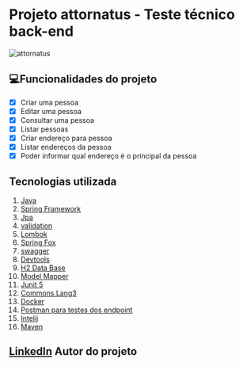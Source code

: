 # Projeto attornatus - Teste técnico back-end 
![attornatus](https://tse3.mm.bing.net/th?id=OIP.wFjw1V82lNFlQPQzguWEBgHaHa&pid=Api&P=0)



## 💻Funcionalidades do projeto
- [x] Criar uma pessoa
- [x] Editar uma pessoa
- [x] Consultar uma pessoa
- [x] Listar pessoas
- [x] Criar endereço para pessoa
- [x] Listar endereços da pessoa
- [x] Poder informar qual endereço é o principal da pessoa

## Tecnologias utilizada
1.  [Java]()
2.  [Spring Framework]()
3.  [Jpa]()
4.  [validation]()
5.  [Lombok]()
6.  [Spring Fox]()
7.  [swagger]()
8.  [Devtools]()
9.  [H2 Data Base]()
10. [Model Mapper]()
11. [Junit 5]()
12. [Commons Lang3]()
13. [Docker]()
14. [Postman para testes dos endpoint]()
15. [Intelij]()
15. [Maven]()


## [LinkedIn](https://www.linkedin.com/in/leonardo-costa-3558801b4/) Autor do projeto

